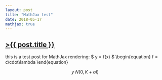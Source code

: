 ```yaml
---
layout: post
title: "MathJax test"
date: 2018-05-17
mathjax: true
---
```


## [>{{ post.title }}](https://caesoma.github.io/archive/standalone/2000-00-00)

this is a test post for MathJax rendering: $ y = f(x) $
\\begin{equation}
    f = c\cdot\lambda
\\end{equation}

$$ y ~ N(0, K + \sigma I) $$

<!-- [//]: # (comment) -->

<!-- `-- caetano, {{ page.date | date: "%Y-%m-%d" }}` -->

